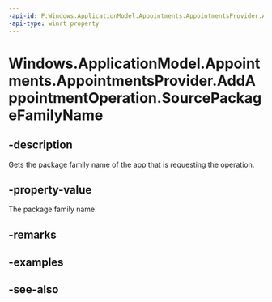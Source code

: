 ```yaml
---
-api-id: P:Windows.ApplicationModel.Appointments.AppointmentsProvider.AddAppointmentOperation.SourcePackageFamilyName
-api-type: winrt property
---
```


<!-- Property syntax
public string SourcePackageFamilyName { get; }
-->

# Windows.ApplicationModel.Appointments.AppointmentsProvider.AddAppointmentOperation.SourcePackageFamilyName

## -description
Gets the package family name of the app that is requesting the operation.

## -property-value
The package family name.

## -remarks

## -examples

## -see-also
